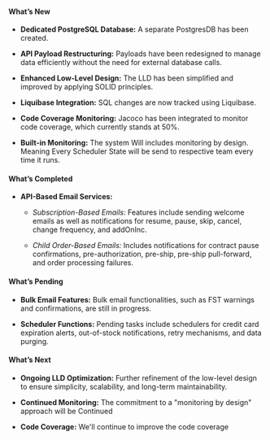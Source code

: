 #### What’s New

- **Dedicated PostgreSQL Database:** A separate PostgresDB has been created.

- **API Payload Restructuring:** Payloads have been redesigned to manage data efficiently without the need for external database calls.
    
- **Enhanced Low-Level Design:** The LLD has been simplified and improved by applying SOLID principles.
    
- **Liquibase Integration:** SQL changes are now tracked using Liquibase.
    
- **Code Coverage Monitoring:** Jacoco has been integrated to monitor code coverage, which currently stands at 50%.
    
- **Built-in Monitoring:** The system Will includes monitoring by design. Meaning Every Scheduler State will be send to respective team every time it runs.
#### What’s Completed

- **API-Based Email Services:**
    
    - _Subscription-Based Emails:_ Features include sending welcome emails as well as notifications for resume, pause, skip, cancel, change frequency, and addOnInc.
        
    - _Child Order-Based Emails:_ Includes notifications for contract pause confirmations, pre-authorization, pre-ship, pre-ship pull-forward, and order processing failures.
        

#### What’s Pending

- **Bulk Email Features:** Bulk email functionalities, such as FST warnings and confirmations, are still in progress.
    
- **Scheduler Functions:** Pending tasks include schedulers for credit card expiration alerts, out-of-stock notifications, retry mechanisms, and data purging.
    

#### What’s Next

- **Ongoing LLD Optimization:** Further refinement of the low-level design to ensure simplicity, scalability, and long-term maintainability.

- **Continued Monitoring:** The commitment to a "monitoring by design" approach will be Continued

- **Code Coverage:** We'll continue to improve the code coverage  